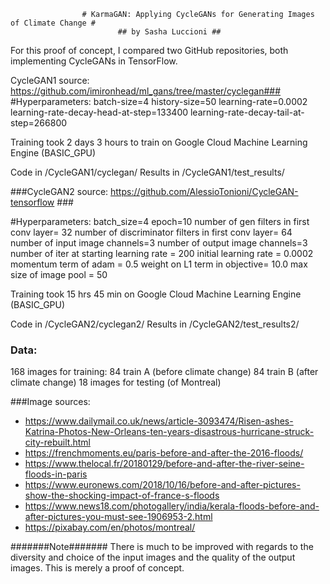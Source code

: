 					# KarmaGAN: Applying CycleGANs for Generating Images of Climate Change #
							## by Sasha Luccioni ##

For this proof of concept, I compared two GitHub repositories, both implementing CycleGANs in TensorFlow.

CycleGAN1 source: https://github.com/imironhead/ml_gans/tree/master/cyclegan###
#Hyperparameters:
batch-size=4 
history-size=50 
learning-rate=0.0002 
learning-rate-decay-head-at-step=133400 
learning-rate-decay-tail-at-step=266800

Training took 2 days 3 hours to train on Google Cloud Machine Learning Engine (BASIC_GPU)

Code in /CycleGAN1/cyclegan/
Results in /CycleGAN1/test_results/

###CycleGAN2 source: https://github.com/AlessioTonioni/CycleGAN-tensorflow ###

#Hyperparameters:
batch_size=4
epoch=10
number of gen filters in first conv layer= 32
number of discriminator filters in first conv layer= 64
number of input image channels=3
number of output image channels=3
number of iter at starting learning rate = 200
initial learning rate = 0.0002
momentum term of adam = 0.5
weight on L1 term in objective= 10.0
max size of image pool = 50

Training took 15 hrs 45 min on Google Cloud Machine Learning Engine (BASIC_GPU)

Code in /CycleGAN2/cyclegan2/
Results in /CycleGAN2/test_results2/

### Data:
168 images for training:
84 train A (before climate change)
84 train B (after climate change)
18 images for testing (of Montreal)

###Image sources:
- https://www.dailymail.co.uk/news/article-3093474/Risen-ashes-Katrina-Photos-New-Orleans-ten-years-disastrous-hurricane-struck-city-rebuilt.html
- https://frenchmoments.eu/paris-before-and-after-the-2016-floods/
- https://www.thelocal.fr/20180129/before-and-after-the-river-seine-floods-in-paris
- https://www.euronews.com/2018/10/16/before-and-after-pictures-show-the-shocking-impact-of-france-s-floods
- https://www.news18.com/photogallery/india/kerala-floods-before-and-after-pictures-you-must-see-1906953-2.html
- https://pixabay.com/en/photos/montreal/

#######Note#######
There is much to be improved with regards to the diversity and choice of the input images and the quality of the output images. 
This is merely a proof of concept.

